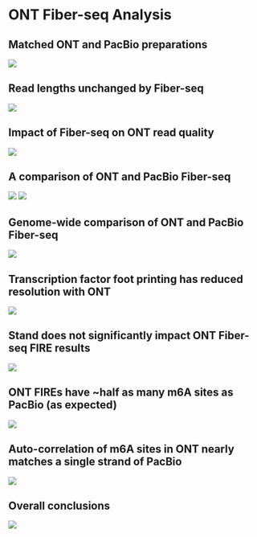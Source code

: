 # ONT Fiber-seq Analysis

## Matched ONT and PacBio preparations
![](../images/figures/ONT/1.png)
## Read lengths unchanged by Fiber-seq
![](../images/figures/ONT/2.png)
## Impact of Fiber-seq on ONT read quality 
![](../images/figures/ONT/3.png)
## A comparison of ONT and PacBio Fiber-seq
![](../images/figures/ONT/4.png)
![](../images/figures/ONT/5.png)
## Genome-wide comparison of ONT and PacBio Fiber-seq
![](../images/figures/ONT/6.png)
## Transcription factor foot printing has reduced resolution with ONT
![](../images/figures/ONT/7.png)
## Stand does not significantly impact ONT Fiber-seq FIRE results
![](../images/figures/ONT/8.png)
## ONT FIREs have ~half as many m6A sites as PacBio (as expected)
![](../images/figures/ONT/9.png)
## Auto-correlation of m6A sites in ONT nearly matches a single strand of PacBio
![](../images/figures/ONT/10.png)
## Overall conclusions
![](../images/figures/ONT/11.png)

